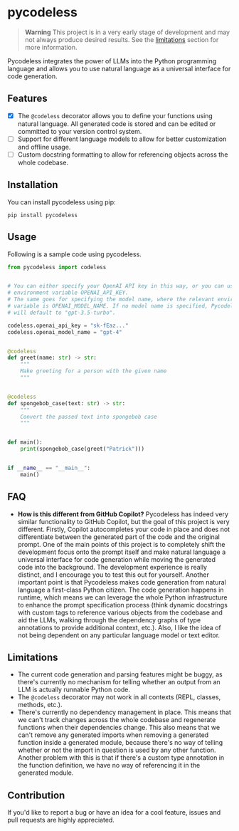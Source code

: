 # pycodeless

> **Warning**
> This project is in a very early stage of development and may not always
> produce desired results. See the [limitations](#limitations) section for
> more information.

Pycodeless integrates the power of LLMs into the Python programming language
and allows you to use natural language as a universal interface for code
generation.

## Features

 - [x] The `@codeless` decorator allows you to define your functions using
 natural language. All generated code is stored and can be edited or committed
 to your version control system.
 - [ ] Support for different language models to allow for better customization
 and offline usage.
 - [ ] Custom docstring formatting to allow for referencing objects across the
 whole codebase.

## Installation

You can install pycodeless using pip:

```
pip install pycodeless
```

## Usage

Following is a sample code using pycodeless.

```python
from pycodeless import codeless


# You can either specify your OpenAI API key in this way, or you can use the
# environment variable OPENAI_API_KEY.
# The same goes for specifying the model name, where the relevant environment
# variable is OPENAI_MODEL_NAME. If no model name is specified, Pycodeless
# will default to "gpt-3.5-turbo".

codeless.openai_api_key = "sk-fEaz..."
codeless.openai_model_name = "gpt-4"


@codeless
def greet(name: str) -> str:
    """
    Make greeting for a person with the given name
    """


@codeless
def spongebob_case(text: str) -> str:
    """
    Convert the passed text into spongebob case
    """


def main():
    print(spongebob_case(greet("Patrick")))


if __name__ == "__main__":
    main()

```

## FAQ

 - **How is this different from GitHub Copilot?**
 Pycodeless has indeed very similar functionality to GitHub Copilot, but
 the goal of this project is very different. Firstly, Copilot autocompletes
 your code in place and does not differentiate between the generated part of
 the code and the original prompt. One of the main points of this project is
 to completely shift the development focus onto the prompt itself and make
 natural language a universal interface for code generation while moving the
 generated code into the background. The development experience is really
 distinct, and I encourage you to test this out for yourself. Another
 important point is that Pycodeless makes code generation from natural
 language a first-class Python citizen. The code generation happens in runtime,
 which means we can leverage the whole Python infrastructure to enhance the
 prompt specification process (think dynamic docstrings with custom tags to 
 reference various objects from the codebase and aid the LLMs, walking through
 the dependency graphs of type annotations to provide additional context, etc.).
 Also, I like the idea of not being dependent on any particular language model
 or text editor.

## Limitations

 - The current code generation and parsing features might be buggy, as there's
 currently no mechanism for telling whether an output from an LLM is actually
 runnable Python code.
 - The `@codeless` decorator may not work in all contexts (REPL, classes,
 methods, etc.).
 - There's currently no dependency management in place. This means that we
 can't track changes across the whole codebase and regenerate functions when
 their dependencies change. This also means that we can't remove any generated
 imports when removing a generated function inside a generated module, because
 there's no way of telling whether or not the import in question is used by
 any other function. Another problem with this is that if there's a custom
 type annotation in the function definition, we have no way of referencing it
 in the generated module.

## Contribution

If you'd like to report a bug or have an idea for a cool feature, issues and
pull requests are highly appreciated.
